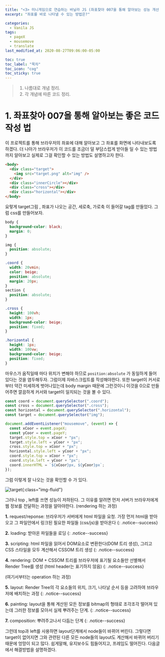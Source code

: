 ```yaml
---
title: "<3> 미니게임으로 연습하는 바닐라 JS (좌표찾아 007을 통해 알아보는 성능 개선 방법)"
excerpt: "좌표를 바로 나타낼 수 있는 방법은?"

categories:
  - Vanila JS
tags:
  - pageX
  - mousemove
  - translate
last_modified_at: 2020-08-27T09:06:00-05:00

toc: true
toc_label: "목차"
toc_icon: "cog"
toc_sticky: true
---
```


> 1. 나름대로 개념 정리.
> 2. 각 개념에 따른 코드 정리.

# 1. 좌표찾아 007을 통해 알아보는 좋은 코드작성 법

이 프로젝트를 통해 브라우저의 좌표에 대해 알아보고 그 좌표를 화면에 나타내보도록 하겠다. 더 나아가 브라우저가 이 코드를 조금더 덜 부담스럽게 받아들 일 수 있는 방법까지 알아보고 실제로 그걸 확인할 수 있는 방법도 설명하고자 한다.

```html
<body>
  <div class="target">
    <img src="target.png" alt="img" />
  </div>
  <div class="innerCircle"></div>
  <div class="cross"></div>
  <div class="horizontal"></div>
</body>
```

요렇게 target그림 , 좌표가 나오는 공간, 세로축, 가로축 이 들어갈 tag를 만들었다. 그럼 css를 만들어보자.

```css
body {
  background-color: black;
  margin: 0;
}

img {
  position: absolute;
}

.coord {
  width: 20vmin;
  color: beige;
  position: absolute;
  margin: 20px;
}
section {
  position: absolute;
}

.cross {
  height: 100vh;
  width: 1px;
  background-color: beige;
  position: fixed;
}

.horizontal {
  height: 1px;
  width: 100vw;
  background-color: beige;
  position: fixed;
}
```

마우스가 움직일때 마다 위치가 변해야 하므로 `position:absolute` 가 동일하게 들어있다는 것을 염두해두자. 그럼이제 자바스크립트를 작성해야한다. 또한 target이 커서로 부터 약간 미세하게 벗어나있는데 body margin 때문에 그런것이니 이것을 0으로 만들어주면 깔끔하게 커서와 target이 일치되는 것을 볼 수 있다.

```javascript
const coord = document.querySelector(".coord");
const cross = document.querySelector(".cross");
const horizontal = document.querySelector(".horizontal");
const target = document.querySelector("img");

document.addEventListener("mousemove", (event) => {
  const xCoor = event.pageX;
  const yCoor = event.pageY;
  target.style.top = xCoor + "px";
  target.style.left = yCoor + "px";
  cross.style.top = xCoor + "px";
  horizontal.style.left = yCoor + "px";
  coord.style.top = xCoor + "px";
  coord.style.left = yCoor + "px";
  coord.innerHTML = `${xCoor}px, ${yCoor}px`;
});
```

그럼 이렇게 잘 나오는 것을 확인할 수 가 있다.

![target](https://yeonghunko.github.io/assets/img/vanila_practice/target.png){:class="img-fluid"}

그러나 top , left를 쓰면 성능이 저하된다. 그 이유를 알려면 먼저 서버가 브라우저에게 웹 정보를 전달하는 과정을 알아야한다.
(rendering 하는 과정)

**1.** request/reponse: 브라우저가 서버에게 html 파일을 요청. 가장 먼저 html을 받아오고 그 파일안에서 링크된 필요한 파일들 (css/js)을 받아온다
{: .notice--success}

**2.** loading: 받아온 파일들을 로딩
{: .notice--success}

**3.** scripting: html 파일을 읽어서 DOM요소로 변환한다(DOM 트리 생성), 그리고 CSS 스타일을 모두 계산해서 CSSOM 트리 생성
{: .notice--success}

**4.** rendering: DOM + CSSOM 트리를 브라우저에 표기될 요소들만 선별해서 Render Tree를 생성 (html header는 표기하지 않음)
{: .notice--success}

(여기서부터는 operation 하는 과정)

**5.** layout: Render Tree의 각 요소들의 위치, 크기, 나타날 순서 등을 고려하여 브라우저에 배치하는 과정
{: .notice--success}

**6.** painting: layout을 통해 계산된 모든 정보를 bitmap의 형태로 조각조각 떨어져 있는데 그러한 정보를 모아서 실제 뿌려주는 단계.
{: .notice--success}

**7.** composition: 뿌려주고나서 다듬는 단계
{: .notice--success}

그런데 top과 left를 사용하면 layout단계에서 node들이 바뀌어 버린다. 그렇다면 target이 없어지면 그와 관련된 다른 모든 node들의 layout도 계산해서 바뀌어 버리기때문에 엉망이 되고 많다. 쉽게말해, 유지보수도 힘들어지고, 프레임도 떨어진다. 다음글에서 해결방법을 설명하겠다.
